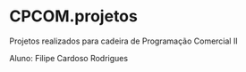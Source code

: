 # CPCOM.projetos
Projetos realizados para cadeira de Programação Comercial II 

Aluno: Filipe Cardoso Rodrigues
